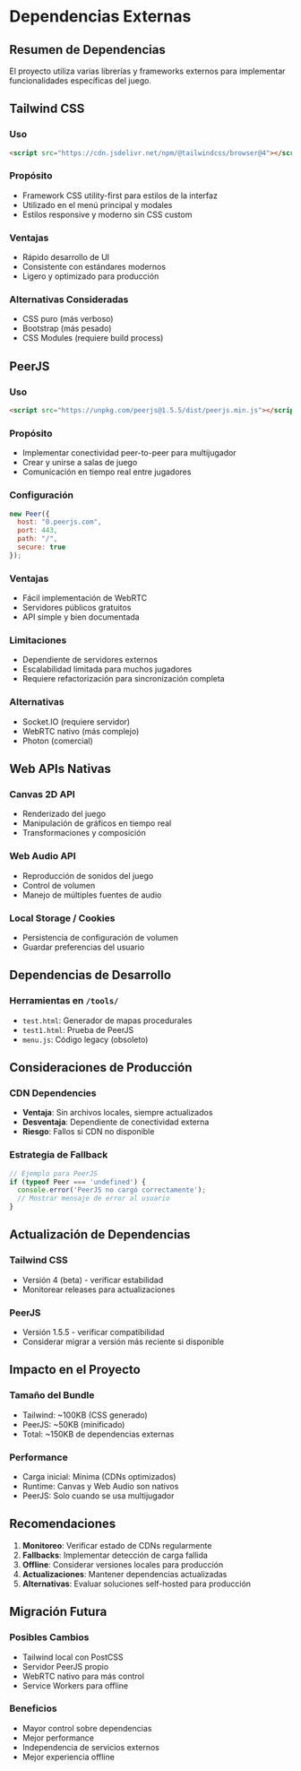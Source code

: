 # Dependencias Externas

## Resumen de Dependencias

El proyecto utiliza varias librerías y frameworks externos para implementar funcionalidades específicas del juego.

## Tailwind CSS

### Uso
```html
<script src="https://cdn.jsdelivr.net/npm/@tailwindcss/browser@4"></script>
```

### Propósito
- Framework CSS utility-first para estilos de la interfaz
- Utilizado en el menú principal y modales
- Estilos responsive y moderno sin CSS custom

### Ventajas
- Rápido desarrollo de UI
- Consistente con estándares modernos
- Ligero y optimizado para producción

### Alternativas Consideradas
- CSS puro (más verboso)
- Bootstrap (más pesado)
- CSS Modules (requiere build process)

## PeerJS

### Uso
```html
<script src="https://unpkg.com/peerjs@1.5.5/dist/peerjs.min.js"></script>
```

### Propósito
- Implementar conectividad peer-to-peer para multijugador
- Crear y unirse a salas de juego
- Comunicación en tiempo real entre jugadores

### Configuración
```javascript
new Peer({
  host: "0.peerjs.com",
  port: 443,
  path: "/",
  secure: true
});
```

### Ventajas
- Fácil implementación de WebRTC
- Servidores públicos gratuitos
- API simple y bien documentada

### Limitaciones
- Dependiente de servidores externos
- Escalabilidad limitada para muchos jugadores
- Requiere refactorización para sincronización completa

### Alternativas
- Socket.IO (requiere servidor)
- WebRTC nativo (más complejo)
- Photon (comercial)

## Web APIs Nativas

### Canvas 2D API
- Renderizado del juego
- Manipulación de gráficos en tiempo real
- Transformaciones y composición

### Web Audio API
- Reproducción de sonidos del juego
- Control de volumen
- Manejo de múltiples fuentes de audio

### Local Storage / Cookies
- Persistencia de configuración de volumen
- Guardar preferencias del usuario

## Dependencias de Desarrollo

### Herramientas en `/tools/`
- `test.html`: Generador de mapas procedurales
- `test1.html`: Prueba de PeerJS
- `menu.js`: Código legacy (obsoleto)

## Consideraciones de Producción

### CDN Dependencies
- **Ventaja**: Sin archivos locales, siempre actualizados
- **Desventaja**: Dependiente de conectividad externa
- **Riesgo**: Fallos si CDN no disponible

### Estrategia de Fallback
```javascript
// Ejemplo para PeerJS
if (typeof Peer === 'undefined') {
  console.error('PeerJS no cargó correctamente');
  // Mostrar mensaje de error al usuario
}
```

## Actualización de Dependencias

### Tailwind CSS
- Versión 4 (beta) - verificar estabilidad
- Monitorear releases para actualizaciones

### PeerJS
- Versión 1.5.5 - verificar compatibilidad
- Considerar migrar a versión más reciente si disponible

## Impacto en el Proyecto

### Tamaño del Bundle
- Tailwind: ~100KB (CSS generado)
- PeerJS: ~50KB (minificado)
- Total: ~150KB de dependencias externas

### Performance
- Carga inicial: Mínima (CDNs optimizados)
- Runtime: Canvas y Web Audio son nativos
- PeerJS: Solo cuando se usa multijugador

## Recomendaciones

1. **Monitoreo**: Verificar estado de CDNs regularmente
2. **Fallbacks**: Implementar detección de carga fallida
3. **Offline**: Considerar versiones locales para producción
4. **Actualizaciones**: Mantener dependencias actualizadas
5. **Alternativas**: Evaluar soluciones self-hosted para producción

## Migración Futura

### Posibles Cambios
- Tailwind local con PostCSS
- Servidor PeerJS propio
- WebRTC nativo para más control
- Service Workers para offline

### Beneficios
- Mayor control sobre dependencias
- Mejor performance
- Independencia de servicios externos
- Mejor experiencia offline